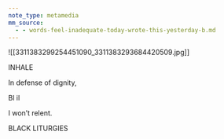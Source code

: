 ```yaml
---
note_type: metamedia
mm_source:
  - - words-feel-inadequate-today-wrote-this-yesterday-b.md
---
```


![[3311383299254451090_3311383293684420509.jpg]]

INHALE

In defense of dignity,

Bl il

I won’t relent.

BLACK LITURGIES

